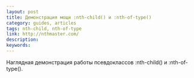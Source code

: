 ```yaml
---
layout: post
title: Демонстрация мощи :nth-child() и :nth-of-type()
category: guides, articles
tags: nth-child, nth-of-type
link: http://nthmaster.com/
description:
keywords:
---
```


<p>Наглядная демонстрация работы псевдоклассов :nth-child() и :nth-of-type().</p>
